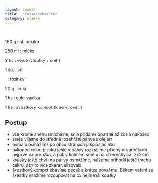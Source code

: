 ```yaml
---
layout: recept
title:  "Kaiserschmarrn"
category: sladké
---
```


<br>

<div class="ingredience" markdown="1">

160 g
: hl. mouka

250 ml
: mléko

3 ks
: vejce (žloutky + sníh)

1 šp.
: sůl

&nbsp;
: rozinky

20 g
: cukr

1 ks
: cukr vanilka

1 ks
: švestkový kompot (k servírování)

</div>

## Postup

<div class="postup" markdown="1">  

- vše kromě sněhu smícháme, sníh přidáme opatrně až zcela nakonec
- směs vlijeme do středně rozehřáté pánve s olejem
- pomalu osmažíme po obou stranách jako palačinku
- nakonec celou placku ještě v pánvy rozkrájíme plochými vařečkami nejprve na proužka, a pak v kolmém směru na čtverečky ca. 2x2 cm
- kousky ještě chvíli na pánvy osmažíme, můžeme přihodit ještě trochu cukru, aby to více zkaramelizovalo
- švestkový kompot zbavíme pecek a krátce povaříme. Během vaření se švestky snažíme rozcupovat na co nejmenší kousky
     
</div>
